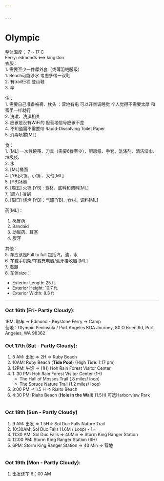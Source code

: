 ```yaml
---


---
```


<h1 id="olympic">Olympic</h1>
<p>整体温度： 7 ~ 17 C<br>
Ferry: edmonds &lt;==&gt; kingston<br>
衣服：<br>
1. 需要至少一件厚外套（或薄羽绒服级）<br>
1. Beach可能涉水 考虑多带一双鞋<br>
2. 有trail行程 登山鞋<br>
3. 伞</p>
<p>住：<br>
1. 需要自己准备被褥、枕头 ：营地有电 可以开空调睡觉 个人觉得不需要太厚 和家里一样就行<br>
2. 洗漱、洗澡相关<br>
3. 应该是没有WiFi的 但营地信号应该不差<br>
4. 不知道需不需要带 Rapid-Dissolving Toilet Paper<br>
5. 消毒喷雾[ML]</p>
<p>食：<br>
1. [ML] 一次性碗筷、刀具（需要6餐至少）、厨房纸、手套、洗涤剂、清洁湿巾、垃圾袋、<br>
2. 水<br>
3. [ML]桶面<br>
4. [YB]火锅、小锅 、大勺[ML]<br>
5. [YB]冰桶<br>
6. [周五] 火锅 [YB] : 食材、底料和调料[ML]<br>
7. [周六] 搜刮<br>
8. [周日] 烧烤 [YB]：气罐[YB]、食材、调料[ML]</p>
<p>药[ML]：</p>
<ol>
<li>感冒药</li>
<li>Bandaid</li>
<li>助眠药、耳塞</li>
<li>腹泻</li>
</ol>
<p>其他：<br>
5. 车应该是Full to full 包括汽，油，水<br>
6. 车载手机架/车载充电器/蓝牙接收器 [ML]<br>
7. <a href="https://tidesandcurrents.noaa.gov/noaatidepredictions.html?id=9442396&amp;units=standard&amp;bdate=20201015&amp;edate=20201017&amp;timezone=LST/LDT&amp;clock=12hour&amp;datum=MLLW&amp;interval=hilo&amp;action=dailychart">海潮</a><br>
8. 车体size：</p>
<ul>
<li>Exterior Length: 25 ft.</li>
<li>Exterior Height: 10.7 ft.</li>
<li>Exterior Width: 8.3 ft</li>
</ul>
<hr>
<h3 id="oct-16th-fri--partly-cloudy">Oct 16th (Fri- Partly Cloudy):</h3>
<p>1PM: 取车 =&gt; Edmond - Keystone Ferry =&gt; Camp<br>
营地：Olympic Peninsula / Port Angeles KOA Journey, 80 O Brien Rd, Port Angeles, WA 98362</p>
<h3 id="oct-17th-sat---partly-cloudy">Oct 17th (Sat - Partly Cloudy):</h3>
<ol>
<li>8 AM: 出发 =&gt; 2H =&gt; Ruby Beach</li>
<li>10AM: Ruby Beach (<strong>Tide Pool</strong>)  (High Tide:  1:17 pm)</li>
<li>12PM: 午饭 =&gt; (1H) Hoh Rain Forest Visitor Center</li>
<li>1: 30 PM: Hoh Rain Forest Visitor Center (1H)
<ul>
<li>The Hall of Mosses Trail (.8 miles/ loop)</li>
<li>The Spruce Nature Trail (1.2 miles/ loop)</li>
</ul>
</li>
<li>3:00 PM =&gt; 1.5 H =&gt; Rialto Beach</li>
<li>4:30 PM:  Rialto Beach (<strong>Hole in the Wall</strong>) (1.5H) 可选Harborview Park</li>
</ol>
<p><img src="https://drive.google.com/uc?export=view&amp;id=1WPtLVcOmSN-rRgfni6a1oZNXP6Wm112_" alt=""></p>
<h3 id="oct-18th-sun---partly-cloudy">Oct 18th (Sun - Partly Cloudy)</h3>
<ol>
<li>9 AM: 出发 =&gt; 1.5H=&gt; Sol Duc Falls Nature Trail</li>
<li>10:30AM: Sol Duc Falls  (1.6M / Loop) - 1H</li>
<li>11:30 AM:  Sol Duc Falls =&gt; 40Min =&gt; Storm King Ranger Station</li>
<li>12:00 PM: Storm King Ranger Station (6H)</li>
<li>6PM: Storm King Ranger Station =&gt; 40 Min =&gt; 营地</li>
</ol>
<p><img src="https://drive.google.com/uc?export=view&amp;id=1sE8xi7QZioOgBQsweKpJdubwGpye7669" alt=""></p>
<h3 id="oct-19th-mon---partly-cloudy">Oct 19th (Mon - Partly Cloudy):</h3>
<ol>
<li>出发还车 6：00 AM</li>
</ol>

